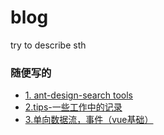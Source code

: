 # blog
try to describe sth
<h3>随便写的</h3>
<ul>
<li>
<a href="https://github.com/hogg2017/blog/blob/master/ant-design-search.md">
1. ant-design-search tools
</a>
</li>
<li>
<a href="https://github.com/hogg2017/blog/blob/master/tips.md">
2.tips-一些工作中的记录
</a>
</li>
<li>
<a href="https://github.com/hogg2017/blog/blob/master/tips.md">
3.单向数据流，事件（vue基础）
</a>
</li>
</ul>
